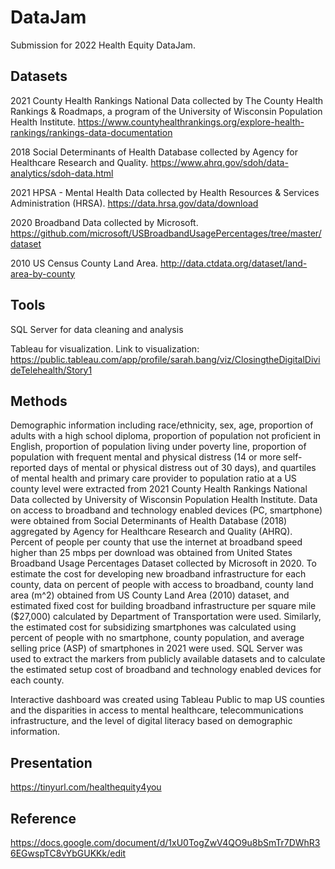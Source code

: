 # DataJam
Submission for 2022 Health Equity DataJam. 



## Datasets
2021 County Health Rankings National Data collected by The County Health Rankings & Roadmaps, a program of the University of Wisconsin Population Health Institute.
https://www.countyhealthrankings.org/explore-health-rankings/rankings-data-documentation

2018 Social Determinants of Health Database collected by Agency for Healthcare Research and Quality. https://www.ahrq.gov/sdoh/data-analytics/sdoh-data.html

2021 HPSA - Mental Health Data collected by Health Resources & Services Administration (HRSA). https://data.hrsa.gov/data/download

2020 Broadband Data collected by Microsoft. https://github.com/microsoft/USBroadbandUsagePercentages/tree/master/dataset

2010 US Census County Land Area. http://data.ctdata.org/dataset/land-area-by-county


## Tools
SQL Server for data cleaning and analysis 

Tableau for visualization. Link to visualization: https://public.tableau.com/app/profile/sarah.bang/viz/ClosingtheDigitalDivideTelehealth/Story1

## Methods

Demographic information including race/ethnicity, sex, age, proportion of adults with a high school diploma, proportion of population not proficient in English, proportion of population living under poverty line, proportion of population with frequent mental and physical distress (14 or more self-reported days of mental or physical distress out of 30 days), and quartiles of mental health and primary care provider to population ratio at a US county level were extracted from 2021 County Health Rankings National Data collected by University of Wisconsin Population Health Institute. Data on access to broadband and technology enabled devices (PC, smartphone) were obtained from Social Determinants of Health Database (2018) aggregated by Agency for Healthcare Research and Quality (AHRQ). Percent of people per county that use the internet at broadband speed higher than 25 mbps per download was obtained from United States Broadband Usage Percentages Dataset collected by Microsoft in 2020. To estimate the cost for developing new broadband infrastructure for each county, data on percent of people with access to broadband, county land area (m^2) obtained from US County Land Area (2010) dataset, and estimated fixed cost for building broadband infrastructure per square mile ($27,000) calculated by Department of Transportation were used. Similarly, the estimated cost for subsidizing smartphones was calculated using percent of people with no smartphone, county population, and average selling price (ASP) of smartphones in 2021 were used. SQL Server was used to extract the markers from publicly available datasets and to calculate the estimated setup cost of broadband and technology enabled devices for each county.


Interactive dashboard was created using Tableau Public to map US counties and the disparities in access to mental healthcare, telecommunications infrastructure, and the level of digital literacy based on demographic information. 


## Presentation
https://tinyurl.com/healthequity4you


## Reference

https://docs.google.com/document/d/1xU0TogZwV4QO9u8bSmTr7DWhR36EGwspTC8vYbGUKKk/edit
